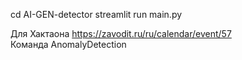 cd AI-GEN-detector
streamlit run main.py

Для Хактаона https://zavodit.ru/ru/calendar/event/57 <br>
Команда AnomalyDetection
